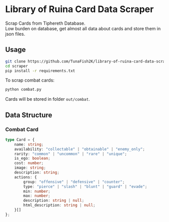 # Library of Ruina Card Data Scraper
Scrap Cards from Tiphereth Database.  
Low burden on database, get almost all data about cards and store them in json files.
## Usage
```bash
git clone https://github.com/TunaFish2K/library-of-ruina-card-data-scraper scraper
cd scraper
pip install -r requirements.txt
```
To scrap combat cards:
```bash
python combat.py
```
Cards will be stored in folder `out/combat`.
## Data Structure
### Combat Card
```typescript
type Card = {
    name: string;
    availability: "collectable" | "obtainable" | "enemy_only";
    rarity: "common" | "uncommon" | "rare" | "unique";
    is_ego: boolean;
    cost: number;
    image: string;
    description: string;
    actions: {
        group: "offensive" | "defensive" | "counter";
        type: "pierce" | "slash" | "blunt" | "guard" | "evade";
        min: number;
        max: number;
        description: string | null;
        html_description: string | null;
    }[]
};
```